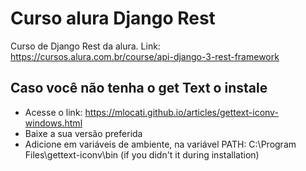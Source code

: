 # Curso alura Django Rest 
 Curso de Django Rest da alura. Link: https://cursos.alura.com.br/course/api-django-3-rest-framework

 ## Caso você não tenha o get Text o instale 

- Acesse o link: https://mlocati.github.io/articles/gettext-iconv-windows.html
- Baixe a sua  versão  preferida
- Adicione em variáveis de ambiente, na variável PATH:  C:\Program Files\gettext-iconv\bin (if you didn't it during installation)
